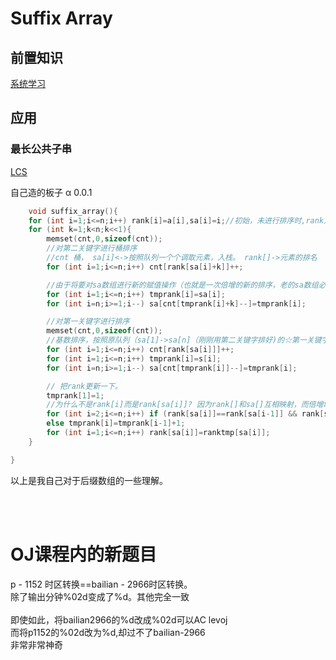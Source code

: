 # Suffix Array
## 前置知识
[系统学习](https://www.bilibili.com/video/BV1VE411J7u8?from=search&seid=8033478671909193893)
## 应用
### 最长公共子串
[LCS](https://www.youtube.com/watch?v=Ic80xQFWevc)


自己造的板子 α  0.0.1
```c++
    void suffix_array(){
    for (int i=1;i<=n;i++) rank[i]=a[i],sa[i]=i;//初始，未进行排序时,rank为ascii码，sa[i]仅仅是第i名的下标，充当为一个队列的作用。
    for (int k=1;k<n;k<<1){
        memset(cnt,0,sizeof(cnt));
        //对第二关键字进行桶排序
        //cnt 桶， sa[i]<->按照队列一个个调取元素，入栈。 rank[]->元素的排名
        for (int i=1;i<=n;i++) cnt[rank[sa[i]+k]]++;

        //由于将要对sa数组进行新的赋值操作（也就是一次倍增的新的排序，老的sa数组必须被保存下来，不然就像朴素swap(a,b)却没有temp一样
        for (int i=1;i<=n;i++) tmprank[i]=sa[i];
        for (int i=n;i>=1;i--) sa[cnt[tmprank[i]+k]--]=tmprank[i];

        //对第一关键字进行排序
        memset(cnt,0,sizeof(cnt));
        //基数排序，按照原队列（sa[1]->sa[n]（刚刚用第二关键字排好)的☆第一关键字的大小☆进桶再出桶即可
        for (int i=1;i<=n;i++) cnt[rank[sa[i]]]++;
        for (int i=1;i<=n;i++) tmprank[i]=s[i];
        for (int i=n;i>=1;i--) sa[cnt[tmprank[i]]--]=tmprank[i];

        // 把rank更新一下。
        tmprank[1]=1;
        //为什么不是rank[i]而是rank[sa[i]]? 因为rank[]和sa[]互相映射，而倍增时操作的永远是一个“在i--2^k-1条件下有序的序列”不是“下标有序的序列”而“此种条件”的调用方法就是sa[i]
        for (int i=2;i<=n;i++) if (rank[sa[i]]==rank[sa[i-1]] && rank[sa[i+k]]==rank[sa[i-1+k]]) tmprank[sa[i]]=tmprank[sa[i-1]];
        else tmprank[i]=tmprank[i-1]+1;
        for (int i=1;i<=n;i++) rank[sa[i]]=ranktmp[sa[i]];
    }

}
```
以上是我自己对于后缀数组的一些理解。

<br/><br/>

# OJ课程内的新题目
p - 1152 时区转换==bailian - 2966时区转换。<br>
除了输出分钟%02d变成了%d。其他完全一致<br>
<br>
即使如此，将bailian2966的%d改成%02d可以AC levoj<br>
而将p1152的%02d改为%d,却过不了bailian-2966<br>
非常非常神奇